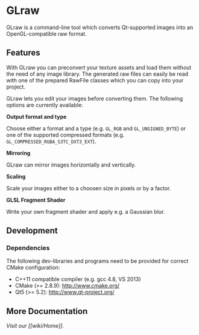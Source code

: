 # GLraw

GLraw is a command-line tool which converts Qt-supported images into an OpenGL-compatible raw format.

## Features

With GLraw you can preconvert your texture assets and load them without the need of any image library. The generated raw 
files can easily be read with one of the prepared RawFile classes which you can copy into your project.

GLraw lets you edit your images before converting them. The following options are currently available:

__Output format and type__

Choose either a format and a type (e.g. `GL_RGB` and `GL_UNSIGNED_BYTE`) or one of the supported compressed formats (e.g. `GL_COMPRESSED_RGBA_S3TC_DXT3_EXT`).

__Mirroring__

GLraw can mirror images horizontally and vertically.

__Scaling__

Scale your images either to a choosen size in pixels or by a factor.

__GLSL Fragment Shader__

Write your own fragment shader and apply e.g. a Gaussian blur.


## Development

### Dependencies

The following dev-libraries and programs need to be provided for correct CMake configuration:

* C++11 compatible compiler (e.g. gcc 4.8, VS 2013)
* CMake (>= 2.8.9): http://www.cmake.org/
* Qt5 (>= 5.2): http://www.qt-project.org/

## More Documentation

_Visit our [[wiki/Home]]._

